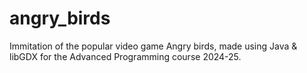 # angry_birds
Immitation of the popular video game Angry birds, made using Java &amp; libGDX for the Advanced Programming course 2024-25.
